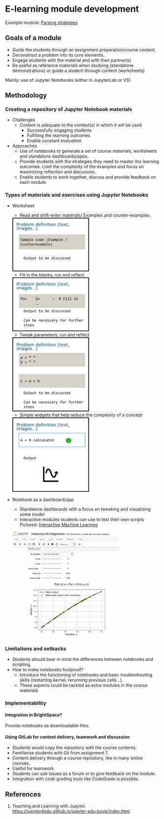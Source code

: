 # E-learning module development

Example module: <a href="https://github.com/jmillanacosta/e-learning_module_parsing/blob/main/Modules/1_Parsing_strategies/Parsing_strategies.ipynb">Parsing strategies</a>

## Goals of a module
- Guide the students through an assignment preparation/course content.
- Deconstruct a problem into its core elements. 
- Engage students with the material and with their partner(s)
- Be useful as reference materials when studying (standalone demonstrations) or guide a student through content (worksheets)

Mainly: use of Jupyter Notebooks (either in JupyterLab or VS)


## Methodology
### Creating a repository of Jupyter Notebook materials
- Challenges
  - Content is adequate to the context(s) in which it will be used
	- Successfully engaging students
	- Fulfilling the learning outcomes
	- Enable constant evaluation
- Approaches
	- Use of notebooks to generate a set of course materials, worksheets and standalone dashboards/apps.
	- Provide students with the strategies they need to master the learning outcomes. Limit the complexity of the examples and focus on maximizing reflection and discussion.
	- Enable students to work together, discuss and provide feedback on each module.

### Types of materials and exercises using Jupyter Notebooks
- Worksheet
	- Read and shift-enter materials/ Examples and counter-examples.
	<img src="files/read_material.png" width = "250">
	
	- Fill in the blanks, run and reflect
	<img src="files/fill_material.png" width = "250">
	
	- Tweak parameters, run and reflect
	<img src="files/tweak.png" width = "250">
	
	- Simple widgets that help reduce the complexity of a concept
	<img src="files/widget.png" width = "250">

	
- Notebook as a dashboard/app
	- Standalone dashboards with a focus on tweaking and visualizing some model
	- Interactive modules students can use to test their own scripts Pictured: [Interactive Machine Learning](https://github.com/tirthajyoti/Interactive_Machine_Learning)
	
	<a href="https://github.com/tirthajyoti/Interactive_Machine_Learning"><img src="files/example_tirthajyoti.gif" width = "350"></a>
	
### Limitations and setbacks
-	Students should bear in mind the differences between notebooks and scripting.
-	How to make notebooks foolproof?
	-	Introduce the functioning of notebooks and basic troubleshooting skills  (restarting kernel, rerunning previous cells…).
	-	These aspects could be tackled as extra modules in the course materials

### Implementability

#### Integration in BrightSpace?
Provide notebooks as downloadable files.

#### Using GitLab for content delivery, teamwork and discussion
-	Students would copy the repository with the course contents. 
-	Familiarize students with Git from assignment 1. 
-	Content delivery through a course repository, like in many online courses. 
-	Useful for teamwork
-	Students can use issues as a forum or to give feedback on the module.
-	Integration with code grading tools like CodeGrade is possible.

## References

1.	Teaching and Learning with Jupyter. https://jupyter4edu.github.io/jupyter-edu-book/index.html.





